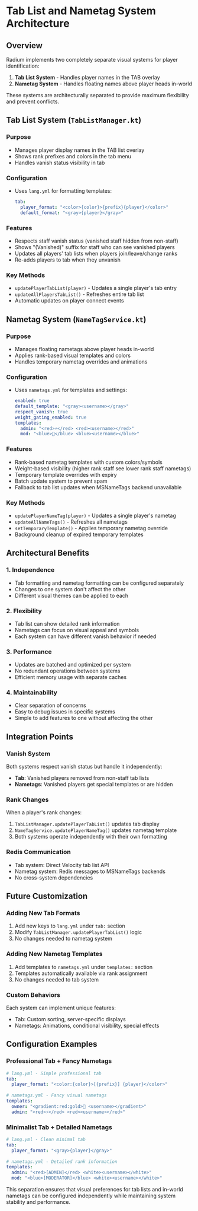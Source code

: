# Tab List and Nametag System Architecture

## Overview

Radium implements two completely separate visual systems for player identification:

1. **Tab List System** - Handles player names in the TAB overlay
2. **Nametag System** - Handles floating names above player heads in-world

These systems are architecturally separated to provide maximum flexibility and prevent conflicts.

## Tab List System (`TabListManager.kt`)

### Purpose
- Manages player display names in the TAB list overlay
- Shows rank prefixes and colors in the tab menu
- Handles vanish status visibility in tab

### Configuration
- Uses `lang.yml` for formatting templates:
  ```yaml
  tab:
    player_format: "<color>{color}>{prefix}{player}</color>"
    default_format: "<gray>{player}</gray>"
  ```

### Features
- Respects staff vanish status (vanished staff hidden from non-staff)
- Shows "(Vanished)" suffix for staff who can see vanished players
- Updates all players' tab lists when players join/leave/change ranks
- Re-adds players to tab when they unvanish

### Key Methods
- `updatePlayerTabList(player)` - Updates a single player's tab entry
- `updateAllPlayersTabList()` - Refreshes entire tab list
- Automatic updates on player connect events

## Nametag System (`NameTagService.kt`)

### Purpose  
- Manages floating nametags above player heads in-world
- Applies rank-based visual templates and colors
- Handles temporary nametag overrides and animations

### Configuration
- Uses `nametags.yml` for templates and settings:
  ```yaml
  enabled: true
  default_template: "<gray><username></gray>"
  respect_vanish: true
  weight_gating_enabled: true
  templates:
    admin: "<red>⚡</red> <red><username></red>"
    mod: "<blue>🔨</blue> <blue><username></blue>"
  ```

### Features
- Rank-based nametag templates with custom colors/symbols
- Weight-based visibility (higher rank staff see lower rank staff nametags)
- Temporary template overrides with expiry
- Batch update system to prevent spam
- Fallback to tab list updates when MSNameTags backend unavailable

### Key Methods
- `updatePlayerNameTag(player)` - Updates a single player's nametag
- `updateAllNameTags()` - Refreshes all nametags
- `setTemporaryTemplate()` - Applies temporary nametag override
- Background cleanup of expired temporary templates

## Architectural Benefits

### 1. **Independence**
- Tab formatting and nametag formatting can be configured separately
- Changes to one system don't affect the other
- Different visual themes can be applied to each

### 2. **Flexibility**
- Tab list can show detailed rank information
- Nametags can focus on visual appeal and symbols
- Each system can have different vanish behavior if needed

### 3. **Performance**
- Updates are batched and optimized per system
- No redundant operations between systems
- Efficient memory usage with separate caches

### 4. **Maintainability**
- Clear separation of concerns
- Easy to debug issues in specific systems
- Simple to add features to one without affecting the other

## Integration Points

### Vanish System
Both systems respect vanish status but handle it independently:
- **Tab**: Vanished players removed from non-staff tab lists
- **Nametags**: Vanished players get special templates or are hidden

### Rank Changes
When a player's rank changes:
1. `TabListManager.updatePlayerTabList()` updates tab display
2. `NameTagService.updatePlayerNameTag()` updates nametag template
3. Both systems operate independently with their own formatting

### Redis Communication
- Tab system: Direct Velocity tab list API
- Nametag system: Redis messages to MSNameTags backends
- No cross-system dependencies

## Future Customization

### Adding New Tab Formats
1. Add new keys to `lang.yml` under `tab:` section
2. Modify `TabListManager.updatePlayerTabList()` logic
3. No changes needed to nametag system

### Adding New Nametag Templates
1. Add templates to `nametags.yml` under `templates:` section
2. Templates automatically available via rank assignment
3. No changes needed to tab system

### Custom Behaviors
Each system can implement unique features:
- Tab: Custom sorting, server-specific displays
- Nametags: Animations, conditional visibility, special effects

## Configuration Examples

### Professional Tab + Fancy Nametags
```yaml
# lang.yml - Simple professional tab
tab:
  player_format: "<color:{color}>[{prefix}] {player}</color>"
  
# nametags.yml - Fancy visual nametags  
templates:
  owner: "<gradient:red:gold>👑 <username></gradient>"
  admin: "<red>⚡</red> <red><username></red>"
```

### Minimalist Tab + Detailed Nametags
```yaml
# lang.yml - Clean minimal tab
tab:
  player_format: "<gray>{player}</gray>"
  
# nametags.yml - Detailed rank information
templates:
  admin: "<red>[ADMIN]</red> <white><username></white>"
  mod: "<blue>[MODERATOR]</blue> <white><username></white>"
```

This separation ensures that visual preferences for tab lists and in-world nametags can be configured independently while maintaining system stability and performance.
